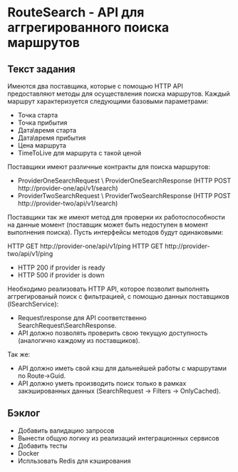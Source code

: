 # RouteSearch - API для аггрегированного поиска маршрутов

## Текст задания

Имеются два поставщика, которые с помощью HTTP API предоставляют методы для осуществления поиска маршрутов.
Каждый маршрут характеризуется следующими базовыми параметрами:
  - Точка старта
  - Точка прибытия
  - Дата\время старта
  - Дата\время прибытия
  - Цена маршрута
  - TimeToLive для маршрута с такой ценой

Поставщики имеют различные контракты для поиска маршрутов:
- ProviderOneSearchRequest \ ProviderOneSearchResponse (HTTP POST http://provider-one/api/v1/search)
- ProviderTwoSearchRequest \ ProviderTwoSearchResponse (HTTP POST http://provider-two/api/v1/search)

Поставщики так же имеют метод для проверки их работоспособности на данные момент (поставщик может быть недоступен в момент выполнения поиска).
Пусть интерфейсы методов будут одинаковыми:

HTTP GET http://provider-one/api/v1/ping
HTTP GET http://provider-two/api/v1/ping
  - HTTP 200 if provider is ready
  - HTTP 500 if provider is down
  

Необходимо реализовать HTTP API, которое позволит выполнять аггрегированый поиск с фильтрацией, с помощью данных поставщиков (ISearchService):
- Request\response для API соответственно SearchRequest\SearchResponse.
- API должно позволять проверить свою текущую доступность (аналогично каждому из поставщиков).

Так же:
- API должно иметь свой кэш для дальнейшей работы с маршрутами по Route->Guid.
- API должно уметь производить поиск только в рамках закэшированных данных (SearchRequest -> Filters -> OnlyCached).

## Бэклог

- Добавить валидацию запросов
- Вынести общую логику из реализаций интеграционных сервисов
- Добавить тесты
- Docker
- Испльзовать Redis для кэширования
